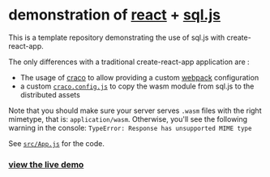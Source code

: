 # demonstration of [react](https://reactjs.org/) + [sql.js](https://github.com/sql-js/sql.js)

This is a template repository demonstrating the use of sql.js with create-react-app.

The only differences with a traditional create-react-app application are :
 - The usage of [craco](https://github.com/gsoft-inc/craco) to allow providing a custom [webpack](https://webpack.js.org/) configuration
 - a custom [`craco.config.js`](./craco.config.js) to copy the wasm module from sql.js to the distributed assets
 
 Note that you should make sure your server serves `.wasm` files with the right mimetype, that is: `application/wasm`. Otherwise, you'll see the following warning in the console: `TypeError: Response has unsupported MIME type`
 
 See [`src/App.js`](./src/App.js) for the code.
 
 ### [view the live demo](https://sqljs-react-demo.netlify.com/)
